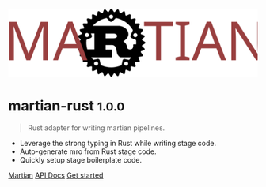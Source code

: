 <!-- _coverpage.md -->

![logo](media/martian_rust.svg)

# martian-rust <small>1.0.0</small>

> Rust adapter for writing martian pipelines.

* Leverage the strong typing in Rust while writing stage code.
* Auto-generate mro from Rust stage code.
* Quickly setup stage boilerplate code.


[Martian](https://martian-lang.org/)
[API Docs](https://sreenathkrishnan.github.io/martian-rust/doc/martian/) <!-- TODO -->
[Get started](/content/README.md)